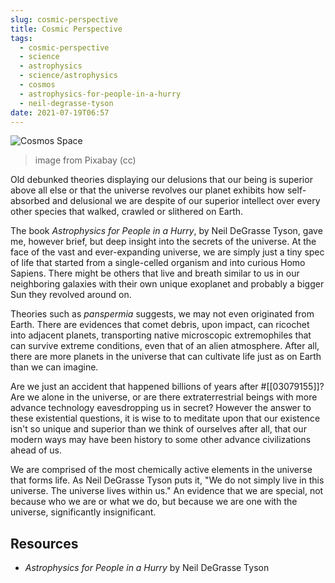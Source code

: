 ```yaml
---
slug: cosmic-perspective
title: Cosmic Perspective
tags:
  - cosmic-perspective
  - science
  - astrophysics
  - science/astrophysics
  - cosmos
  - astrophysics-for-people-in-a-hurry
  - neil-degrasse-tyson
date: 2021-07-19T06:57
---
```



![Cosmos Space](https://cdn.pixabay.com/photo/2020/01/05/08/13/cosmos-4742520_1280.jpg)
> image from Pixabay (cc)

Old debunked theories displaying our delusions that our being is superior above
all else or that the universe revolves our planet exhibits how self-absorbed and
delusional we are despite of our superior intellect over every other species
that walked, crawled or slithered on Earth.

The book _Astrophysics for People in a Hurry_, by Neil DeGrasse Tyson, gave me,
however brief, but deep insight into the secrets of the universe. At the face of
the vast and ever-expanding universe, we are simply just a tiny spec of life
that started from a single-celled organism and into curious Homo Sapiens. There
might be others that live and breath similar to us in our neighboring galaxies
with their own unique exoplanet and probably a bigger Sun they revolved around
on.

Theories such as _panspermia_ suggests, we may not even originated from Earth.
There are evidences that comet debris, upon impact, can ricochet into adjacent
planets, transporting native microscopic extremophiles that can survive extreme
conditions, even that of an alien atmosphere. After all, there are more planets
in the universe that can cultivate life just as on Earth than we can imagine.

Are we just an accident that happened billions of years after #[[03079155]]? Are
we alone in the universe, or are there extraterrestrial beings with more advance
technology eavesdropping us in secret? However the answer to these existential
questions, it is wise to to meditate upon that our existence isn't so unique and
superior than we think of ourselves after all, that our modern ways may have
been history to some other advance civilizations ahead of us.

We are comprised of the most chemically active elements in the universe that
forms life. As Neil DeGrasse Tyson puts it, "We do not simply live in this
universe. The universe lives within us." An evidence that we are special, not
because who we are or what we do, but because we are one with the universe,
significantly insignificant.

## Resources

- _Astrophysics for People in a Hurry_ by Neil DeGrasse Tyson

